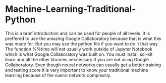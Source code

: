 # Machine-Learning-Traditional-Python
This is a brief introduction and can be used for people of all levels. It is preffered to use the amazing Google Collaboratory because that is what this was made for. But you may use the python file if you want to do it that way. The function %%time will not usually work outside of Jupyter Notebook which is what Google Collaboratory was built on.
You must install sci-kit learn and all the other libraries neccessary if you are not using Google Collaboratory. Even though neural networks can usually get a better training and testing score it is very important to know your traditional machine learning because of the nueral network complexitiy.
